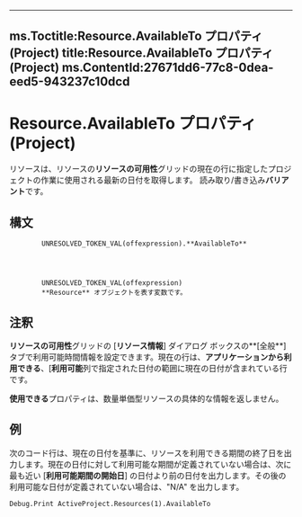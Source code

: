 

---
ms.Toctitle:Resource.AvailableTo プロパティ (Project)
title:Resource.AvailableTo プロパティ (Project)
ms.ContentId:27671dd6-77c8-0dea-eed5-943237c10dcd
---
# Resource.AvailableTo プロパティ (Project)




リソースは、リソースの**リソースの可用性**グリッドの現在の行に指定したプロジェクトの作業に使用される最新の日付を取得します。 読み取り/書き込み**バリアント**です。

## 構文

            UNRESOLVED_TOKEN_VAL(offexpression).**AvailableTo**




            UNRESOLVED_TOKEN_VAL(offexpression)
            **Resource** オブジェクトを表す変数です。



## 注釈
**リソースの可用性**グリッドの [**リソース情報**] ダイアログ ボックスの**[全般**] タブで利用可能時間情報を設定できます。現在の行は、**アプリケーションから利用できる**、[**利用可能**列で指定された日付の範囲に現在の日付が含まれている行です。



**使用できる**プロパティは、数量単価型リソースの具体的な情報を返しません。



## 例
次のコード行は、現在の日付を基準に、リソースを利用できる期間の終了日を出力します。現在の日付に対して利用可能な期間が定義されていない場合は、次に最も近い [**利用可能期間の開始日**] の日付より前の日付を出力します。その後の利用可能な日付が定義されていない場合は、"N/A" を出力します。

```vba
Debug.Print ActiveProject.Resources(1).AvailableTo
```





